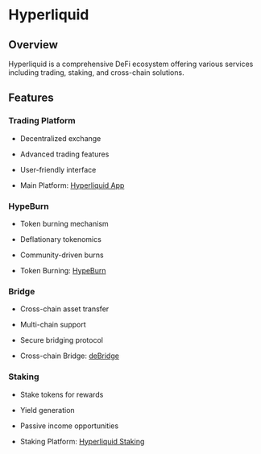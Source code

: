 # Hyperliquid

## Overview
Hyperliquid is a comprehensive DeFi ecosystem offering various services including trading, staking, and cross-chain solutions.

## Features

### Trading Platform
- Decentralized exchange
- Advanced trading features
- User-friendly interface

- Main Platform: [Hyperliquid App](https://app.hyperliquid.xyz/join/AEROGR)

### HypeBurn
- Token burning mechanism
- Deflationary tokenomics
- Community-driven burns

- Token Burning: [HypeBurn](https://www.hypeburn.fun)


### Bridge
- Cross-chain asset transfer
- Multi-chain support
- Secure bridging protocol

- Cross-chain Bridge: [deBridge](https://app.debridge.finance/r/6694)

### Staking
- Stake tokens for rewards
- Yield generation
- Passive income opportunities

- Staking Platform: [Hyperliquid Staking](https://app.hyperliquid.xyz/staking)









